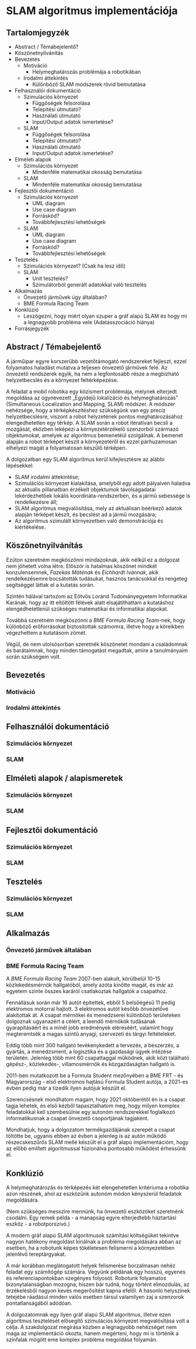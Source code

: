 # SLAM algoritmus implementációja

## Tartalomjegyzék

- Abstract / Témabejelentő?
- Köszönetnyilvánítás
- Bevezetés
  - Motiváció
    - Helymeghatározás problémája a robotikában
  - Irodalmi áttekintés
    - Különböző SLAM módszerek rövid bemutatása
- Felhasználói dokumentáció
  - Szimulációs környezet
    - Függőségek felsorolása
    - Telepítési útmutató?
    - Használati útmutató
    - Input/Output adatok ismertetése?
  - SLAM
    - Függőségek felsorolása
    - Telepítési útmutató?
    - Használati útmutató
    - Input/Output adatok ismertetése?
- Elméleti alapok
  - Szimulációs környezet
    - Mindenféle matematikai okosság bemutatása
  - SLAM
    - Mindenféle matematikai okosság bemutatása
- Fejlesztői dokumentáció
  - Szimulációs környezet
    - UML diagram
    - Use case diagram
    - Forráskód?
    - Továbbfejlesztési lehetőségek
  - SLAM
    - UML diagram
    - Use case diagram
    - Forráskód?
    - Továbbfejlesztési lehetőségek
- Tesztelés
  - Szimulációs környezet? (Csak ha lesz idő)
  - SLAM
    - Unit tesztelés?
    - Szimulátorból generált adatokkal való tesztelés
- Alkalmazás
  - Önvezető járművek úgy általában?
  - BME Formula Racing Team
- Konklúzió
  - Leszögezni, hogy miért olyan szuper a gráf alapú SLAM és hogy mi a legnagyobb probléma vele (Adatasszociáció hiánya)
- Forrásjegyzék

## Abstract / Témabejelentő

A járműipar egyre korszerűbb vezetőtámogató rendszereket fejleszt, ezzel folyamatos haladást mutatva a teljesen önvezető járművek felé. Az önvezető rendszerek egyik, ha nem a legfontosabb része a megbízható helyzetbecslés és a környezet feltérképezése.

A feladat a mobil robotika egy közismert problémája, melynek elterjedt megoldása az úgynevezett „Egyidejű lokalizáció és helymeghatározás” (Simultaneous Localization and Mapping, SLAM) módszer. A módszer nehézsége, hogy a térképkészítéshez szükségünk van egy precíz helyzetbecslésre, viszont a robot helyzetének pontos meghatározásához elengedhetetlen egy térkép. A SLAM során a robot iteratívan becsli a mozgását, eközben leképezi a környezetérzékelő szenzorból származó objektumokat, amelyek az algoritmus bemenetéül szolgálnak. A bemenet alapján a robot térképet készít a környezetéről és ezzel párhuzamosan elhelyezi magát a folyamatosan készülő térképen.

A dolgozatban egy SLAM algoritmus kerül kifejlesztésre az alábbi lépésekkel:
- SLAM irodalmi áttekintése;
- Szimulációs környezet kialakítása, amelyből egy adott pályaíven haladva az aktuális pillanatban érzékelt objektumok távolságadatai lekérdezhetőek lokális koordináta-rendszerben, és a jármű sebessége is rendelkezésre áll;
- SLAM algoritmus megvalósítása, mely az aktuálisan beérkező adatok alapján térképet készít, és becslést ad a jármű mozgására;
- Az algoritmus szimulált környezetben való demonstrációja és kiértékelése.

## Köszönetnyilvánítás

Ezúton szeretném megköszönni mindazoknak, akik nélkül ez a dolgozat nem jöhetett volna létre. Először is hatalmas köszönet mindkét konzulensemnek, *Fazekas Máténak* és *Eichhardt Ivánnak*, akik rendelkezésemre bocsátották tudásukat, hasznos tanácsokkal és rengeteg segítséggel láttak el a kutatás során.

Szintén hálával tartozom az Eötvös Loránd Tudományegyetem Informatikai Karának, hogy az itt eltöltött félévek alatt elsajátíthattam a kutatáshoz elengedhetetlenül szükséges matematikai és informatikai alapokat.

Továbbá szeretném megköszönni a *BME Formula Racing Team*-nek, hogy különböző erőforrásokat biztosítottak számomra, illetve hogy a köreikben végezhettem a kutatásom zömét.

Végül, de nem utolsósorban szeretnék köszönetet mondani a családomnak és barátaimnak, hogy minden támogatást megadtak, amire a tanulmányaim során szükségem volt.

## Bevezetés

### Motiváció

### Irodalmi áttekintés

## Felhasználói dokumentáció

### Szimulációs környezet

### SLAM

## Elméleti alapok / alapismeretek

### Szimulációs környezet

### SLAM

## Fejlesztői dokumentáció

### Szimulációs környezet

### SLAM

## Tesztelés

### Szimulációs környezet

### SLAM

## Alkalmazás

### Önvezető járművek általában



### BME Formula Racing Team

A *BME Formula Racing Team* 2007-ben alakult, körülbelül 10-15 közlekedésmérnök hallgatóból, amely azóta kinőtte magát, és már az egyetem szinte összes karáról csatlakoztak hallgatók a csapathoz.

Fennállásuk során már 16 autót építettek, ebből 5 belsőégésű 11 pedig elektromos motorral hajtott. 3 elektromos autót később önvezetővé alakítottak át. A csapat mérnökei és menedzserei különböző területeken dolgoznak ugyanazért a célért, a leendő mérnökök tudásának gyarapításáért és a minél jobb eredmények eléréséért, valamint hogy megteremtsék a magas szintű anyagi, szervezeti és tárgyi feltételeket.

Eddig több mint 300 hallgató tevékenykedett a tervezés, a beszerzés, a gyártás, a menedzsment, a logisztika és a gazdasági ügyek intézése területén. Jelenleg több mint 60 csapattaggal működnek, akik közt található gépész-, közlekedés-, villamosmérnök és közgazdaságtan hallgató is.

2011-ben mutatkozott be a Formula Student mezőnyében a BME FRT - és Magyarország - első elektromos hajtású Formula Student autója, a 2021-es évben pedig már a tizedik ilyen autójuk készült el.

Szerencsésnek mondhatom magam, hogy 2021 októberétől én is a csapat tagja lehetek, és első kézből tapasztalhatom meg, hogy milyen komplex feladatokkal kell szembesülnie egy autonóm rendszerekkel foglalkozó informatikusnak a csapat önvezető csoportjának tagjaként.

Mondhatjuk, hogy a dolgozatom termékgazdájának szerepét a csapat töltötte be, ugyanis ebben az évben a jelenleg is az autón működő részecskeszűrős SLAM mellé készült el a gráf alapú implementációm, hogy az előbb említett algoritmussal fúzionálva pontosabb működést érhessünk el.

## Konklúzió

A helymeghatározás és térképezés két elengehetetlen kritériuma a robotika azon részének, ahol az eszközünk autonóm módon kényszerül feladatok megoldására.

(Nem szükséges messzire mennünk, ha önvezető eszközöket szeretnénk csodálni. Egy remek példa - a manapság egyre elterjedtebb háztartási eszköz - a robotporszívó.)

A modern gráf alapú SLAM algoritmusok számítási költségüket tekintve nagyon hatékony megoldást kínálnak a probléma megoldására abban az esetben, ha a robotunk képes tökéletesen felismerni a környezetében jelenlévő tereptárgyakat.

A már korábban meglátogatott helyek felismerése borzalmasan nehéz feladat egy számítógép számára. Vegyünk példának egy hosszú, egyenes és referenciapontokban szegényes folyosót. Robotunk folyamatos bizonytalanságban mozogna, hiszen bár tudná, hogy történt elmozdulás, az érzékelésből nagyon kevés megerősítést kapna efelől. A hasonló helyszínek tetejébe ráadásul minden valós esetben társul valamilyen zaj a szenzorok pontatlanságából adódóan.

A dolgozatomnak egy ilyen gráf alapú SLAM algoritmus, illetve ezen algoritmus tesztelését elősegítő szimulációs környezet megvalósítása volt a célja. A szakdolgozat megírása közben a legnagyobb nehézséget nem maga az implementáció okozta, hanem megérteni, hogy mi is történik a színfalak mögött eme komplex probléma megoldása folyamán.
